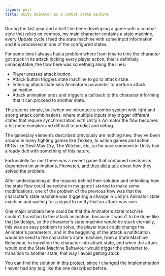```yaml
---
layout: post
title: Unity Animator as a combat state machine
---
```


During the last year and a half I've been developing a game with a combat style that relies on combos, my main character contains a state machine, every Update cycle I feed the state machine with some input information and it's processed in one of the configured states.

For some time I always had a problem where from time to time the character got stuck in its attack locking every player action, this is definitely unnaceptable, the flow here was something along the lines:

- Player presses attack button.
- Attack button triggers state machine to go to attack state.
- Entering attack state sets Animator's parameter to perform attack animation.
- Attack animation ends and triggers a callback to the character informing that it can proceed to another state.

This seems simple, but when we introduce a combo system with light and strong attack combinations, where multiple inputs may trigger different states that require synchronization with Unity's Animator the flow becomes a bit more complex and difficult to predict and debug.

The gameplay elements described previously are nothing new, they've been around in many fighting games like Tekken, to action games and action RPGs like Devil May Cry, The Witcher, etc, so for sure someone in Unity had already delt with something of this nature.

Fortunatelly for me I there was a recent game that contained mechanics dependent on animations, Firewatch, [and they did a talk](https://www.youtube.com/watch?v=8VgQ5PpTqjc) about how they solved the problem.

After understanding all the reasons behind their solution and rethinking how the state flow could be redone in my game I started to make some modifications, one of the problem of the previous flow was that the character's state machine was triggering a change in Unity's Animator state machine and waiting for a signal to notify that an attack was over.

One major problem here could be that the Animator's state machine couldn't transition to the attack animation, because it wasn't to be done like that by design, so the character's state machine would be stuck eternally, this was an easy problem to solve, the player input could change the Animator's parameters, and in the beggining of the attack a notification would be send to the character's state machine, from a State Machine Behaviour, to transition the character into attack state, and when the attack would end the State Machine Behaviour would trigger the character to transition to another state, that way I avoid getting stuck.

You can find the solution in [this project](https://github.com/TiagoJSM/Arx), since I changed the implementation I never had any bug like the one described before.
